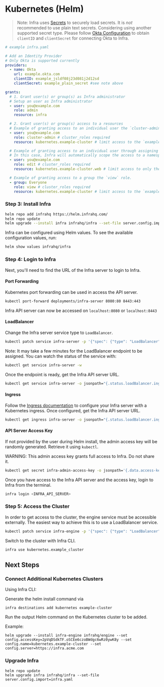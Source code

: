 # Kubernetes (Helm)

> Note: Infra uses [Secrets](./docs/secrets.md) to securely load secrets. It is _not_ recommended to use plain text secrets. Considering using another supported secret type. Please follow [Okta Configuration](./docs/providers/okta.md) to obtain `clientID` and `clientSecret` for connecting Okta to Infra.

```yaml
# example infra.yaml

# Add an Identity Provider
# Only Okta is supported currently
providers:
  - name: Okta
    url: example.okta.com
    clientID: example_jsldf08j23d081j2d12sd
    clientSecret: example_plain_secret #see note above

grants:
  # 1. Grant user(s) or group(s) as Infra administrator
  # Setup an user as Infra administrator
  - user: you@example.com
    role: admin
    resource: infra

  # 2. Grant user(s) or group(s) access to a resources
  # Example of granting access to an individual user the `cluster-admin` role. The name of a resource is specified when installing the Infra Engine at that location.
  - user: you@example.com
    role: cluster-admin # cluster_roles required
    resource: kubernetes.example-cluster # limit access to the `example-cluster` Kubernetes cluster

  # Example of granting access to an individual user through assigning them to the 'edit' role in the `web` namespace.
  # In this case, Infra will automatically scope the access to a namespace.
  - user: you@example.com
    role: edit # cluster_roles required
    resource: kubernetes.example-cluster.web # limit access to only the `web` namespace in the `example-cluster` Kubernetes cluster

  # Example of granting access to a group the `view` role.
  - group: Everyone
    role: view # cluster_roles required
    resource: kubernetes.example-cluster # limit access to the `example-cluster` Kubernetes cluster
```

### Step 3: Install Infra

```bash
helm repo add infrahq https://helm.infrahq.com/
helm repo update
helm upgrade --install infra infrahq/infra --set-file server.config.import=infra.yaml
```

Infra can be configured using Helm values. To see the available configuration values, run:

```bash
helm show values infrahq/infra
```

### Step 4: Login to Infra

Next, you'll need to find the URL of the Infra server to login to Infra.

#### Port Forwarding

Kubernetes port forwarding can be used in access the API server.

```bash
kubectl port-forward deployments/infra-server 8080:80 8443:443
```

Infra API server can now be accessed on `localhost:8080` or `localhost:8443`

#### LoadBalancer

Change the Infra server service type to `LoadBalancer`.

```bash
kubectl patch service infra-server -p '{"spec": {"type": "LoadBalancer"}}'
```

Note: It may take a few minutes for the LoadBalancer endpoint to be assigned. You can watch the status of the service with:

```bash
kubectl get service infra-server -w
```

Once the endpoint is ready, get the Infra API server URL.

```bash
kubectl get service infra-server -o jsonpath="{.status.loadBalancer.ingress[*]['ip', 'hostname']}"
```

#### Ingress

Follow the [Ingress documentation](./docs/helm.md#advanced-ingress-configuration) to configure your Infra server with a Kubernetes ingress.
Once configured, get the Infra API server URL.

```bash
kubectl get ingress infra-server -o jsonpath="{.status.loadBalancer.ingress[*]['ip', 'hostname']}"
```

#### API Server Access Key

If not provided by the user during Helm install, the admin access key will be randomly generated. Retrieve it using `kubectl`.

WARNING: This admin access key grants full access to Infra. Do not share it.

```bash
kubectl get secret infra-admin-access-key -o jsonpath='{.data.access-key}' | base64 -d
```

Once you have access to the Infra API server and the access key, login to Infra from the terminal.

```bash
infra login <INFRA_API_SERVER>
```

### Step 5: Access the Cluster

In order to get access to the cluster, the engine service must be accessible externally. The easiest way to achieve this is to use a LoadBalancer service.

```bash
kubectl patch service infra-engine -p '{"spec": {"type": "LoadBalancer"}}'
```

Switch to the cluster with Infra CLI.

```bash
infra use kubernetes.example_cluster
```

## Next Steps

### Connect Additional Kubernetes Clusters

Using Infra CLI:

Generate the helm install command via

```
infra destinations add kubernetes example-cluster
```

Run the output Helm command on the Kubernetes cluster to be added.

Example:

```
helm upgrade --install infra-engine infrahq/engine --set config.accessKey=2pVqDSdkTF.oSCEe6czoBWdgc6wRz0ywK8y --set config.name=kubernetes.example-cluster --set config.server=https://infra.acme.com
```

### Upgrade Infra

```
helm repo update
helm upgrade infra infrahq/infra --set-file server.config.import=infra.yaml
```
